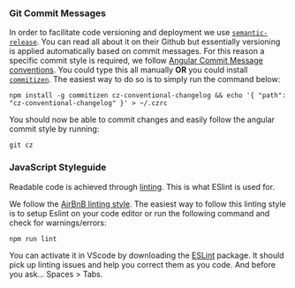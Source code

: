 ### Git Commit Messages
In order to facilitate code versioning and deployment we use [`semantic-release`](https://github.com/semantic-release/semantic-release). You can read all about it on their Github but essentially versioning is applied automatically based on commit messages. For this reason a specific commit style is required, we follow [Angular Commit Message conventions](https://github.com/angular/angular.js/blob/master/DEVELOPERS.md#-git-commit-guidelines). You could type this all manually **OR** you could install [`commitizen`](https://github.com/commitizen/cz-cli). The easiest way to do so is to simply run the command below:
```console
npm install -g commitizen cz-conventional-changelog && echo '{ "path": "cz-conventional-changelog" }' > ~/.czrc
```

You should now be able to commit changes and easily follow the angular commit style by running:

```console
git cz
```

### JavaScript Styleguide
Readable code is achieved through [linting](https://stackoverflow.com/questions/8503559/what-is-linting). This is what ESlint is used for. 

We follow the [AirBnB linting style](https://github.com/airbnb/javascript). The easiest way to follow this linting style is to setup Eslint on your code editor or run the following command and check for warnings/errors:

```console
npm run lint
```

You can activate it in VScode by downloading the [ESLint](https://marketplace.visualstudio.com/items?itemName=dbaeumer.vscode-eslint) package. It should pick up linting issues and help you correct them as you code. And before you ask... Spaces > Tabs.